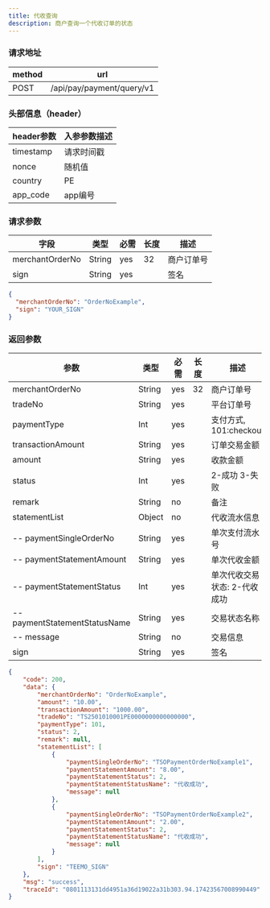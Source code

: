 ```yaml
---
title: 代收查询
description: 商户查询一个代收订单的状态
---
```


### 请求地址

| method | url                       |
| ------ | ------------------------- |
| POST   | /api/pay/payment/query/v1 |

### 头部信息（header）

| header参数                  | 入参参数描述 |
|---------------------------|--------|
| timestamp                 | 请求时间戳  |
| nonce                     | 随机值    |
| country                   | PE |
| app_code                  | app编号  |

### 请求参数

| 字段            | 类型   | 必需 | 长度 | 描述       |
| --------------- | ------ | ---- | ---- | ---------- |
| merchantOrderNo | String | yes  | 32   | 商户订单号 |
| sign            | String | yes  |      | 签名       |

```json title=请求示例
{
  "merchantOrderNo": "OrderNoExample",
  "sign": "YOUR_SIGN"
}
```

### 返回参数

| 参数                          | 类型   | 必需 | 长度 | 描述                          |
| ----------------------------- | ------ | ---- | --- |-----------------------------|
| merchantOrderNo               | String | yes  | 32  | 商户订单号                       |
| tradeNo                       | String | yes  |     | 平台订单号                       |
| paymentType                   | Int    | yes  |     | 支付方式, 101:checkout |
| transactionAmount             | String | yes  |   | 订单交易金额                      |
| amount                        | String | yes  |   | 收款金额                        |
| status                        | Int | yes  |     | 2-成功 3-失败                   |
| remark                        | String | no   |     | 备注                          |
| statementList                 | Object | no   |     | 代收流水信息                      |
| -- paymentSingleOrderNo       | String | yes  |     | 单次支付流水号                     |
| -- paymentStatementAmount     | String | yes  |     | 单次代收金额                      |
| -- paymentStatementStatus     | Int | yes  |     | 单次代收交易状态: 2-代收成功            |
| -- paymentStatementStatusName | String | yes  |     | 交易状态名称                      |
| -- message                    | String | no   |     | 交易信息                        |
| sign                          | String | yes  |     | 签名                          |

```json title=返回示例
{
    "code": 200,
    "data": {
        "merchantOrderNo": "OrderNoExample",
        "amount": "10.00",
        "transactionAmount": "1000.00",
        "tradeNo": "TS2501010001PE0000000000000000",
        "paymentType": 101,
        "status": 2,
        "remark": null,
        "statementList": [
            {
                "paymentSingleOrderNo": "TSOPaymentOrderNoExample1",
                "paymentStatementAmount": "8.00",
                "paymentStatementStatus": 2,
                "paymentStatementStatusName": "代收成功",
                "message": null
            },
            {
                "paymentSingleOrderNo": "TSOPaymentOrderNoExample2",
                "paymentStatementAmount": "2.00",
                "paymentStatementStatus": 2,
                "paymentStatementStatusName": "代收成功",
                "message": null
            }
        ],
        "sign": "TEEMO_SIGN"
    },
    "msg": "success",
    "traceId": "0801113131dd4951a36d19022a31b303.94.17423567008990449"
}
```
